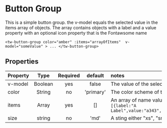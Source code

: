 # Button Group

This is a simple button group. the v-model equals the selected value in the items array of objects. The array contains objects with a label and a value property with an optional icon property that is the Fontawsome name

```vue
<tw-button-group color="amber" :items="arrayOfItems"  v-model="someValue" > ... </tw-button-group>
```
## Properties

| Property |  Type   | Required |  default  | notes                                                                           |
|:---------|:-------:|:--------:|:---------:|:--------------------------------------------------------------------------------|
| v-model  | Boolean |   yes    |   false   | The value of the selected item                                                  |
| color    | String  |    no    | 'primary' | The color scheme of the button group                                            |
| items    |  Array  |   yes    |    []     | An array of name value objects `[{label:"A Label",value:"a343",icon:"circle"}]` |
| size     | string  |    no    |   'md'    | A sting either "xs", "sm","md" or "lg"                                          |


